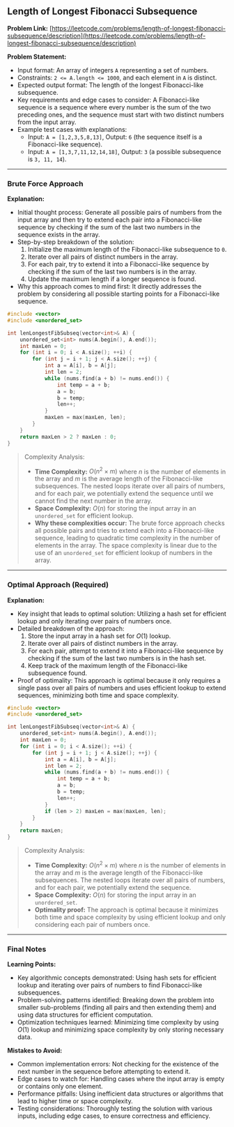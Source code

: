 ## Length of Longest Fibonacci Subsequence

**Problem Link:** [https://leetcode.com/problems/length-of-longest-fibonacci-subsequence/description](https://leetcode.com/problems/length-of-longest-fibonacci-subsequence/description)

**Problem Statement:**
- Input format: An array of integers `A` representing a set of numbers.
- Constraints: `2 <= A.length <= 1000`, and each element in `A` is distinct.
- Expected output format: The length of the longest Fibonacci-like subsequence.
- Key requirements and edge cases to consider: A Fibonacci-like sequence is a sequence where every number is the sum of the two preceding ones, and the sequence must start with two distinct numbers from the input array.
- Example test cases with explanations:
  - Input: `A = [1,2,3,5,8,13]`, Output: `6` (the sequence itself is a Fibonacci-like sequence).
  - Input: `A = [1,3,7,11,12,14,18]`, Output: `3` (a possible subsequence is `3, 11, 14`).

---

### Brute Force Approach

**Explanation:**
- Initial thought process: Generate all possible pairs of numbers from the input array and then try to extend each pair into a Fibonacci-like sequence by checking if the sum of the last two numbers in the sequence exists in the array.
- Step-by-step breakdown of the solution:
  1. Initialize the maximum length of the Fibonacci-like subsequence to `0`.
  2. Iterate over all pairs of distinct numbers in the array.
  3. For each pair, try to extend it into a Fibonacci-like sequence by checking if the sum of the last two numbers is in the array.
  4. Update the maximum length if a longer sequence is found.
- Why this approach comes to mind first: It directly addresses the problem by considering all possible starting points for a Fibonacci-like sequence.

```cpp
#include <vector>
#include <unordered_set>

int lenLongestFibSubseq(vector<int>& A) {
    unordered_set<int> nums(A.begin(), A.end());
    int maxLen = 0;
    for (int i = 0; i < A.size(); ++i) {
        for (int j = i + 1; j < A.size(); ++j) {
            int a = A[i], b = A[j];
            int len = 2;
            while (nums.find(a + b) != nums.end()) {
                int temp = a + b;
                a = b;
                b = temp;
                len++;
            }
            maxLen = max(maxLen, len);
        }
    }
    return maxLen > 2 ? maxLen : 0;
}
```

> Complexity Analysis:
> - **Time Complexity:** $O(n^2 \times m)$ where $n$ is the number of elements in the array and $m$ is the average length of the Fibonacci-like subsequences. The nested loops iterate over all pairs of numbers, and for each pair, we potentially extend the sequence until we cannot find the next number in the array.
> - **Space Complexity:** $O(n)$ for storing the input array in an `unordered_set` for efficient lookup.
> - **Why these complexities occur:** The brute force approach checks all possible pairs and tries to extend each into a Fibonacci-like sequence, leading to quadratic time complexity in the number of elements in the array. The space complexity is linear due to the use of an `unordered_set` for efficient lookup of numbers in the array.

---

### Optimal Approach (Required)

**Explanation:**
- Key insight that leads to optimal solution: Utilizing a hash set for efficient lookup and only iterating over pairs of numbers once.
- Detailed breakdown of the approach:
  1. Store the input array in a hash set for $O(1)$ lookup.
  2. Iterate over all pairs of distinct numbers in the array.
  3. For each pair, attempt to extend it into a Fibonacci-like sequence by checking if the sum of the last two numbers is in the hash set.
  4. Keep track of the maximum length of the Fibonacci-like subsequence found.
- Proof of optimality: This approach is optimal because it only requires a single pass over all pairs of numbers and uses efficient lookup to extend sequences, minimizing both time and space complexity.

```cpp
#include <vector>
#include <unordered_set>

int lenLongestFibSubseq(vector<int>& A) {
    unordered_set<int> nums(A.begin(), A.end());
    int maxLen = 0;
    for (int i = 0; i < A.size(); ++i) {
        for (int j = i + 1; j < A.size(); ++j) {
            int a = A[i], b = A[j];
            int len = 2;
            while (nums.find(a + b) != nums.end()) {
                int temp = a + b;
                a = b;
                b = temp;
                len++;
            }
            if (len > 2) maxLen = max(maxLen, len);
        }
    }
    return maxLen;
}
```

> Complexity Analysis:
> - **Time Complexity:** $O(n^2 \times m)$ where $n$ is the number of elements in the array and $m$ is the average length of the Fibonacci-like subsequences. The nested loops iterate over all pairs of numbers, and for each pair, we potentially extend the sequence.
> - **Space Complexity:** $O(n)$ for storing the input array in an `unordered_set`.
> - **Optimality proof:** The approach is optimal because it minimizes both time and space complexity by using efficient lookup and only considering each pair of numbers once.

---

### Final Notes

**Learning Points:**
- Key algorithmic concepts demonstrated: Using hash sets for efficient lookup and iterating over pairs of numbers to find Fibonacci-like subsequences.
- Problem-solving patterns identified: Breaking down the problem into smaller sub-problems (finding all pairs and then extending them) and using data structures for efficient computation.
- Optimization techniques learned: Minimizing time complexity by using $O(1)$ lookup and minimizing space complexity by only storing necessary data.

**Mistakes to Avoid:**
- Common implementation errors: Not checking for the existence of the next number in the sequence before attempting to extend it.
- Edge cases to watch for: Handling cases where the input array is empty or contains only one element.
- Performance pitfalls: Using inefficient data structures or algorithms that lead to higher time or space complexity.
- Testing considerations: Thoroughly testing the solution with various inputs, including edge cases, to ensure correctness and efficiency.